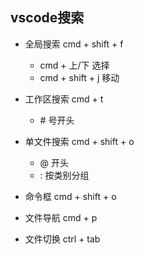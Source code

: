 ## vscode搜索

- 全局搜索 cmd + shift + f
  - cmd + 上/下 选择
  - cmd + shift + j 移动
  
- 工作区搜索 cmd + t
  - \# 号开头
  
- 单文件搜索 cmd + shift + o
  - @ 开头
  - : 按类别分组
  
- 命令框 cmd + shift + o
  
- 文件导航 cmd + p
  
- 文件切换 ctrl + tab
